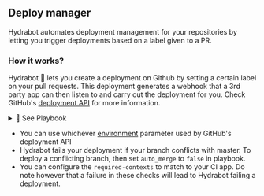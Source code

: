 ## Deploy manager 

Hydrabot automates deployment management for your repositories by letting you trigger deployments based on a label given to a PR.

### How it works?

Hydrabot 🤖 lets you create a deployment on Github by setting a certain label on your pull requests. This deployment generates a webhook that a 3rd party app can then listen to and carry out the deployment for you. Check GitHub's [deployment API](https://developer.github.com/v3/repos/deployments/) for more information.

<details id="below"><summary>🔖 See Playbook</summary>
  <p>

  ```yml
  deploy:
    deploy-to-staging:
      environment: staging
    deploy-to-dev:
      environment: test
      transient_environment: true
      auto_merge: false
      required_contexts:
        - continuous-integration/travis-ci/push
      payload:
        port: 8080
        https: true
  hydrabot: # your hydrabot validation configuration
  ```
  </p>
</details>

- You can use whichever [environment](https://developer.github.com/v3/repos/deployments/#parameters) parameter used by GitHub's deployment API
- Hydrabot fails your deployment if your branch conflicts with master. To deploy a conflicting branch, then set `auto_merge` to `false` in playbook.
- You can configure the `required-contexts` to match to your CI app. Do note however that a failure in these checks will lead to Hydrabot failing a deployment.